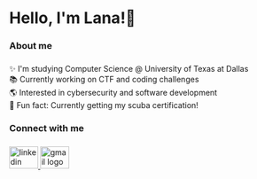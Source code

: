 <h1 align="left">Hello, I'm Lana!👋</h1>

###

<h3 align="left">About me</h3>

###

<p align="left">✨ I'm studying Computer Science @ University of Texas at Dallas<br>📚 Currently working on CTF and coding challenges<br>🌎 Interested in cybersecurity and software development<br>🎲 Fun fact: Currently getting my scuba certification!</p>

###

<h3 align="left">Connect with me</h3>

###

<div align="left">
  <a href="https://www.linkedin.com/in/lana-tran-pie/" target="_blank">
    <img src="https://raw.githubusercontent.com/maurodesouza/profile-readme-generator/master/src/assets/icons/social/linkedin/default.svg" width="52" height="40" alt="linkedin logo"  />
  </a>
  <a href="lana.tran0105@gmail.com" target="_blank">
    <img src="https://raw.githubusercontent.com/maurodesouza/profile-readme-generator/master/src/assets/icons/social/gmail/default.svg" width="52" height="40" alt="gmail logo"  />
  </a>
</div>

###
<!--
**Pieisawesome/Pieisawesome** is a ✨ _special_ ✨ repository because its `README.md` (this file) appears on your GitHub profile.

Here are some ideas to get you started:

- 🔭 I’m currently working on ...
- 🌱 I’m currently learning ...
- 👯 I’m looking to collaborate on ...
- 🤔 I’m looking for help with ...
- 💬 Ask me about ...
- 📫 How to reach me: ...
- 😄 Pronouns: ...
- ⚡ Fun fact: ...
-->
